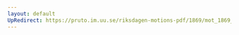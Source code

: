```yaml
---
layout: default
UpRedirect: https://pruto.im.uu.se/riksdagen-motions-pdf/1869/mot_1869__fk__3/mot_1869__fk__3-001.pdf
---
```

